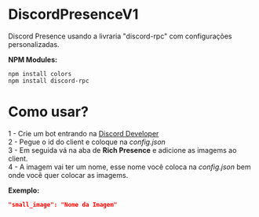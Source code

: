 # DiscordPresenceV1
Discord Presence usando a livraria "discord-rpc" com configurações personalizadas.

**NPM Modules:**
```
npm install colors
npm install discord-rpc
```

# Como usar?
1 - Crie um bot entrando na [Discord Developer](https://discord.com/developers/applications)<br>
2 - Pegue o id do client e coloque na *config.json*<br>
3 - Em seguida vá na aba de **Rich Presence** e adicione as imagems ao client.<br>
4 - A imagem vai ter um nome, esse nome você coloca na *config.json* bem onde você quer colocar as imagems.

**Exemplo:**
```json
"small_image": "Nome da Imagem"
```
